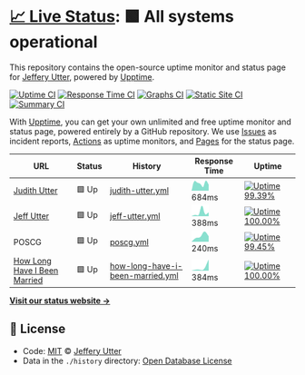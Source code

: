 # [📈 Live Status](https://jeffutter.github.io/upptime): <!--live status--> **🟩 All systems operational**

This repository contains the open-source uptime monitor and status page for [Jeffery Utter](https://jeffutter.github.io/upptime), powered by [Upptime](https://github.com/upptime/upptime).

[![Uptime CI](https://github.com/koj-co/upptime/workflows/Uptime%20CI/badge.svg)](https://github.com/koj-co/upptime/actions?query=workflow%3A%22Uptime+CI%22)
[![Response Time CI](https://github.com/koj-co/upptime/workflows/Response%20Time%20CI/badge.svg)](https://github.com/koj-co/upptime/actions?query=workflow%3A%22Response+Time+CI%22)
[![Graphs CI](https://github.com/koj-co/upptime/workflows/Graphs%20CI/badge.svg)](https://github.com/koj-co/upptime/actions?query=workflow%3A%22Graphs+CI%22)
[![Static Site CI](https://github.com/koj-co/upptime/workflows/Static%20Site%20CI/badge.svg)](https://github.com/koj-co/upptime/actions?query=workflow%3A%22Static+Site+CI%22)
[![Summary CI](https://github.com/koj-co/upptime/workflows/Summary%20CI/badge.svg)](https://github.com/koj-co/upptime/actions?query=workflow%3A%22Summary+CI%22)

With [Upptime](https://upptime.js.org), you can get your own unlimited and free uptime monitor and status page, powered entirely by a GitHub repository. We use [Issues](https://github.com/jeffutter/upptime/issues) as incident reports, [Actions](https://github.com/jeffutter/upptime/actions) as uptime monitors, and [Pages](https://jeffutter.github.io/upptime) for the status page.

<!--start: status pages-->
<!-- This summary is generated by Upptime (https://github.com/upptime/upptime) -->
<!-- Do not edit this manually, your changes will be overwritten -->

| URL                                                                 | Status | History                                                                                                                          | Response Time                                                                                     | Uptime                                                                                                                                                                                                                                                       |
| ------------------------------------------------------------------- | ------ | -------------------------------------------------------------------------------------------------------------------------------- | ------------------------------------------------------------------------------------------------- | ------------------------------------------------------------------------------------------------------------------------------------------------------------------------------------------------------------------------------------------------------------ |
| [Judith Utter](https://judithutter.com)                             | 🟩 Up  | [judith-utter.yml](https://github.com/jeffutter/upptime/commits/master/history/judith-utter.yml)                                 | <img alt="Response time graph" src="./graphs/judith-utter.png" height="20"> 684ms                 | [![Uptime 99.39%](https://img.shields.io/endpoint?url=https%3A%2F%2Fraw.githubusercontent.com%2Fjeffutter%2Fupptime%2Fmaster%2Fapi%2Fjudith-utter%2Fuptime.json)](https://jeffutter.github.io/upptime/history/judith-utter)                                  |
| [Jeff Utter](https://jeffutter.com)                                 | 🟩 Up  | [jeff-utter.yml](https://github.com/jeffutter/upptime/commits/master/history/jeff-utter.yml)                                     | <img alt="Response time graph" src="./graphs/jeff-utter.png" height="20"> 388ms                   | [![Uptime 100.00%](https://img.shields.io/endpoint?url=https%3A%2F%2Fraw.githubusercontent.com%2Fjeffutter%2Fupptime%2Fmaster%2Fapi%2Fjeff-utter%2Fuptime.json)](https://jeffutter.github.io/upptime/history/jeff-utter)                                     |
| POSCG                                                               | 🟩 Up  | [poscg.yml](https://github.com/jeffutter/upptime/commits/master/history/poscg.yml)                                               | <img alt="Response time graph" src="./graphs/poscg.png" height="20"> 240ms                        | [![Uptime 99.45%](https://img.shields.io/endpoint?url=https%3A%2F%2Fraw.githubusercontent.com%2Fjeffutter%2Fupptime%2Fmaster%2Fapi%2Fposcg%2Fuptime.json)](https://jeffutter.github.io/upptime/history/poscg)                                                |
| [How Long Have I Been Married](https://howlonghaveibeenmarried.com) | 🟩 Up  | [how-long-have-i-been-married.yml](https://github.com/jeffutter/upptime/commits/master/history/how-long-have-i-been-married.yml) | <img alt="Response time graph" src="./graphs/how-long-have-i-been-married.png" height="20"> 384ms | [![Uptime 100.00%](https://img.shields.io/endpoint?url=https%3A%2F%2Fraw.githubusercontent.com%2Fjeffutter%2Fupptime%2Fmaster%2Fapi%2Fhow-long-have-i-been-married%2Fuptime.json)](https://jeffutter.github.io/upptime/history/how-long-have-i-been-married) |

<!--end: status pages-->

[**Visit our status website →**](https://jeffutter.github.io/upptime)

## 📄 License

- Code: [MIT](./LICENSE) © [Jeffery Utter](https://jeffutter.github.io/upptime)
- Data in the `./history` directory: [Open Database License](https://opendatacommons.org/licenses/odbl/1-0/)
